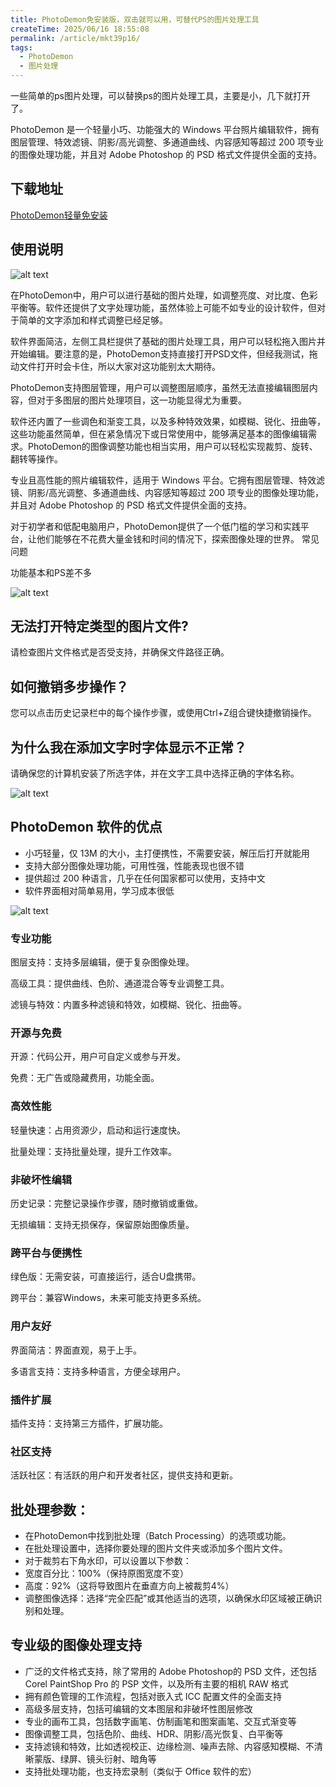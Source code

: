 ```yaml
---
title: PhotoDemon免安装版，双击就可以用，可替代PS的图片处理工具
createTime: 2025/06/16 18:55:08
permalink: /article/mkt39p16/
tags:
  - PhotoDemon
  - 图片处理
---
```


一些简单的ps图片处理，可以替换ps的图片处理工具，主要是小，几下就打开了。

PhotoDemon 是一个轻量小巧、功能强大的 Windows 平台照片编辑软件，拥有图层管理、特效滤镜、阴影/高光调整、多通道曲线、内容感知等超过 200 项专业的图像处理功能，并且对 Adobe Photoshop 的 PSD 格式文件提供全面的支持。

## 下载地址

[PhotoDemon轻量免安装](https://pan.quark.cn/s/37cc83c8cd6a)


## 使用说明

![alt text](5.png)

在PhotoDemon中，用户可以进行基础的图片处理，如调整亮度、对比度、色彩平衡等。软件还提供了文字处理功能，虽然体验上可能不如专业的设计软件，但对于简单的文字添加和样式调整已经足够。

软件界面简洁，左侧工具栏提供了基础的图片处理工具，用户可以轻松拖入图片并开始编辑。要注意的是，PhotoDemon支持直接打开PSD文件，但经我测试，拖动文件打开时会卡住，所以大家对这功能别太大期待。

PhotoDemon支持图层管理，用户可以调整图层顺序，虽然无法直接编辑图层内容，但对于多图层的图片处理项目，这一功能显得尤为重要。

软件还内置了一些调色和渐变工具，以及多种特效效果，如模糊、锐化、扭曲等，这些功能虽然简单，但在紧急情况下或日常使用中，能够满足基本的图像编辑需求。PhotoDemon的图像调整功能也相当实用，用户可以轻松实现裁剪、旋转、翻转等操作。

专业且高性能的照片编辑软件，适用于 Windows 平台。它拥有图层管理、特效滤镜、阴影/高光调整、多通道曲线、内容感知等超过 200 项专业的图像处理功能，并且对 Adobe Photoshop 的 PSD 格式文件提供全面的支持。

对于初学者和低配电脑用户，PhotoDemon提供了一个低门槛的学习和实践平台，让他们能够在不花费大量金钱和时间的情况下，探索图像处理的世界。
常见问题

功能基本和PS差不多

![alt text](6.png)

## 无法打开特定类型的图片文件?

请检查图片文件格式是否受支持，并确保文件路径正确。

## 如何撤销多步操作？

您可以点击历史记录栏中的每个操作步骤，或使用Ctrl+Z组合键快捷撤销操作。

## 为什么我在添加文字时字体显示不正常？

请确保您的计算机安装了所选字体，并在文字工具中选择正确的字体名称。

![alt text](7.png)

## PhotoDemon 软件的优点

- 小巧轻量，仅 13M 的大小，主打便携性，不需要安装，解压后打开就能用
- 支持大部分图像处理功能，可用性强，性能表现也很不错
- 提供超过 200 种语言，几乎在任何国家都可以使用，支持中文
- 软件界面相对简单易用，学习成本很低

![alt text](8.png)

### **专业功能**

图层支持：支持多层编辑，便于复杂图像处理。

高级工具：提供曲线、色阶、通道混合等专业调整工具。

滤镜与特效：内置多种滤镜和特效，如模糊、锐化、扭曲等。

### **开源与免费**

开源：代码公开，用户可自定义或参与开发。

免费：无广告或隐藏费用，功能全面。

### **高效性能**

轻量快速：占用资源少，启动和运行速度快。

批量处理：支持批量处理，提升工作效率。

### **非破坏性编辑**

历史记录：完整记录操作步骤，随时撤销或重做。

无损编辑：支持无损保存，保留原始图像质量。

### **跨平台与便携性**

绿色版：无需安装，可直接运行，适合U盘携带。

跨平台：兼容Windows，未来可能支持更多系统。

### **用户友好**

界面简洁：界面直观，易于上手。

多语言支持：支持多种语言，方便全球用户。

### **插件扩展**

插件支持：支持第三方插件，扩展功能。

### **社区支持**

活跃社区：有活跃的用户和开发者社区，提供支持和更新。

## 批处理参数：

- 在PhotoDemon中找到批处理（Batch Processing）的选项或功能。
- 在批处理设置中，选择你要处理的图片文件夹或添加多个图片文件。
- 对于裁剪右下角水印，可以设置以下参数：
- 宽度百分比：100%（保持原图宽度不变）
- 高度：92%（这将导致图片在垂直方向上被裁剪4%）
- 调整图像选择：选择“完全匹配”或其他适当的选项，以确保水印区域被正确识别和处理。

## 专业级的图像处理支持

- 广泛的文件格式支持，除了常用的 Adobe Photoshop的 PSD 文件，还包括Corel PaintShop Pro 的 PSP 文件，以及所有主要的相机 RAW 格式
- 拥有颜色管理的工作流程，包括对嵌入式 ICC 配置文件的全面支持
- 高级多层支持，包括可编辑的文本图层和非破坏性图层修改
- 专业的画布工具，包括数字画笔、仿制画笔和图案画笔、交互式渐变等
- 图像调整工具，包括色阶、曲线、HDR、阴影/高光恢复、白平衡等
- 支持滤镜和特效，比如透视校正、边缘检测、噪声去除、内容感知模糊、不清晰蒙版、绿屏、镜头衍射、暗角等
- 支持批处理功能，也支持宏录制（类似于 Office 软件的宏）